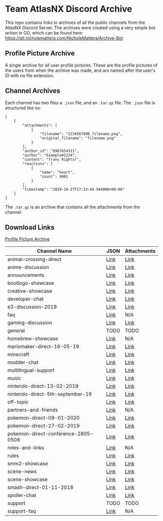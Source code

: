 # Team AtlasNX Discord Archive

This repo contains links to archives of all the public channels from the AtlasNX Discord Server. The archives were created using a very simple bot writen in GO, which can be found here: https://git.nicholemattera.com/NicholeMattera/Archive-Bot

## Profile Picture Archive

A single archive for all user profile pictures. These are the profile pictures of the users from when the archive was made, and are named after the user's ID with no file extension.

## Channel Archives

Each channel has two files a `.json` file, and an `.tar.gz` file. The `.json` file is structured like so:

```
[
    {
        "attachments": [
            {
                "filename": "1234567890_filename.png",
                "original_filename": "filename.png"
            }
        ],
        "author_id": "0987654321",
        "author": "Example#1234",
        "content": "Trans Rights!",
        "reactions": [
            {
                "name": "heart",
                "count": 9001
            }
        ],
        "timestamp": "2019-10-27T17:23:44.944000+00:00"
    }
]
```

The `.tar.gz` is an archive that contains all the attachments from the channel.

## Download Links

[Profile Picture Archive](https://atlasnx-discord-archive.s3.eu-north-1.amazonaws.com/PfPs.tar.gz)

| Channel Name                        | JSON                                                                                                                             | Attachments                                                                                                                       |
| ----------------------------------- | -------------------------------------------------------------------------------------------------------------------------------- | --------------------------------------------------------------------------------------------------------------------------------- |
| animal-crossing-direct              | [Link](https://atlasnx-discord-archive.s3.eu-north-1.amazonaws.com/Animal-Crossing-Direct/679575478268461092.json)               | [Link](https://atlasnx-discord-archive.s3.eu-north-1.amazonaws.com/Animal-Crossing-Direct/679575478268461092.tar.gz)              |
| anime-discussion                    | [Link](https://atlasnx-discord-archive.s3.eu-north-1.amazonaws.com/Anime-Discussion/607392838744932375.json)                     | [Link](https://atlasnx-discord-archive.s3.eu-north-1.amazonaws.com/Anime-Discussion/607392838744932375.tar.gz)                    |
| announcements                       | [Link](https://atlasnx-discord-archive.s3.eu-north-1.amazonaws.com/Announcements/477900835452485633.json)                        | [Link](https://atlasnx-discord-archive.s3.eu-north-1.amazonaws.com/Announcements/477900835452485633.tar.gz)                       |
| bootlogo-showcase                   | [Link](https://atlasnx-discord-archive.s3.eu-north-1.amazonaws.com/Bootlogo-Showcase/478290840373035038.json)                    | [Link](https://atlasnx-discord-archive.s3.eu-north-1.amazonaws.com/Bootlogo-Showcase/478290840373035038.tar.gz)                   |
| creative-showcase                   | [Link](https://atlasnx-discord-archive.s3.eu-north-1.amazonaws.com/Creative-Showcase/516377202103681024.json)                    | [Link](https://atlasnx-discord-archive.s3.eu-north-1.amazonaws.com/Creative-Showcase/516377202103681024.tar.gz)                   |
| developer-chat                      | [Link](https://atlasnx-discord-archive.s3.eu-north-1.amazonaws.com/Developer-Chat/478162551381819392.json)                       | [Link](https://atlasnx-discord-archive.s3.eu-north-1.amazonaws.com/Developer-Chat/478162551381819392.tar.gz)                      |
| e3-discussion-2019                  | [Link](https://atlasnx-discord-archive.s3.eu-north-1.amazonaws.com/E3-Discussion-2019/585873164647661575.json)                   | [Link](https://atlasnx-discord-archive.s3.eu-north-1.amazonaws.com/E3-Discussion-2019/585873164647661575.tar.gz)                  |
| faq                                 | [Link](https://atlasnx-discord-archive.s3.eu-north-1.amazonaws.com/FAQ/500341481962209301.json)                                  | N/A                                                                                                                               |
| gaming-discussion                   | [Link](https://atlasnx-discord-archive.s3.eu-north-1.amazonaws.com/Gaming-Discussion/607392934685311045.json)                    | [Link](https://atlasnx-discord-archive.s3.eu-north-1.amazonaws.com/Gaming-Discussion/607392934685311045.tar.gz)                   |
| general                             | TODO                                                                                                                             | TODO                                                                                                                              |
| homebrew-showcase                   | [Link](https://atlasnx-discord-archive.s3.eu-north-1.amazonaws.com/Homebrew-Showcase/478290514395791360.json)                    | N/A                                                                                                                               |
| mariomaker-direct-16-05-19          | [Link](https://atlasnx-discord-archive.s3.eu-north-1.amazonaws.com/Mario-Maker-Direct-16-05-19/577866416083042314.json)          | [Link](https://atlasnx-discord-archive.s3.eu-north-1.amazonaws.com/Mario-Maker-Direct-16-05-19/577866416083042314.tar.gz)         |
| minecraft                           | [Link](https://atlasnx-discord-archive.s3.eu-north-1.amazonaws.com/Minecraft/677279953943003136.json)                            | [Link](https://atlasnx-discord-archive.s3.eu-north-1.amazonaws.com/Minecraft/677279953943003136.tar.gz)                           |
| modder-chat                         | [Link](https://atlasnx-discord-archive.s3.eu-north-1.amazonaws.com/Modder-Chat/478162894148861957.json)                          | [Link](https://atlasnx-discord-archive.s3.eu-north-1.amazonaws.com/Modder-Chat/478162894148861957.tar.gz)                         |
| multilingual-support                | [Link](https://atlasnx-discord-archive.s3.eu-north-1.amazonaws.com/Multilingual-Support/579370987716345993.json)                 | [Link](https://atlasnx-discord-archive.s3.eu-north-1.amazonaws.com/Multilingual-Support/579370987716345993.tar.gz)                |
| music                               | [Link](https://atlasnx-discord-archive.s3.eu-north-1.amazonaws.com/Music/615239100638953478.json)                                | [Link](https://atlasnx-discord-archive.s3.eu-north-1.amazonaws.com/Music/615239100638953478.tar.gz)                               |
| nintendo-direct-13-02-2019          | [Link](https://atlasnx-discord-archive.s3.eu-north-1.amazonaws.com/Nintendo-Direct-13-02-2019/544994113347387413.json)           | [Link](https://atlasnx-discord-archive.s3.eu-north-1.amazonaws.com/Nintendo-Direct-13-02-2019/544994113347387413.tar.gz)          |
| nintendo-direct-5th-september-19    | [Link](https://atlasnx-discord-archive.s3.eu-north-1.amazonaws.com/Nintendo-Direct-5th-September-19/618488412667641866.json)     | [Link](https://atlasnx-discord-archive.s3.eu-north-1.amazonaws.com/Nintendo-Direct-5th-September-19/618488412667641866.tar.gz)    |
| off-topic                           | [Link](https://atlasnx-discord-archive.s3.eu-north-1.amazonaws.com/Off-Topic/477902545646256128.json)                            | [Link](https://atlasnx-discord-archive.s3.eu-north-1.amazonaws.com/Off-Topic/477902545646256128.tar.gz)                           |
| partners-and-friends                | [Link](https://atlasnx-discord-archive.s3.eu-north-1.amazonaws.com/Partners-and-Friends/584734897550262293.json)                 | N/A                                                                                                                               |
| pokemon-direct-09-01-2020           | [Link](https://atlasnx-discord-archive.s3.eu-north-1.amazonaws.com/Pokemon-Direct-09-01-2020/664828235661705229.json)            | [Link](https://atlasnx-discord-archive.s3.eu-north-1.amazonaws.com/Pokemon-Direct-09-01-2020/664828235661705229.tar.gz)           |
| pokemon-direct-27-02-2019           | [Link](https://atlasnx-discord-archive.s3.eu-north-1.amazonaws.com/Pokemon-Direct-27-02-2019/550314539019796481.json)            | [Link](https://atlasnx-discord-archive.s3.eu-north-1.amazonaws.com/Pokemon-Direct-27-02-2019/550314539019796481.tar.gz)           |
| pokemon-direct-conference-2805-0506 | [Link](https://atlasnx-discord-archive.s3.eu-north-1.amazonaws.com/Pokemon-Direct-Conference-2805-0506/582792985570443264.json ) | [Link](https://atlasnx-discord-archive.s3.eu-north-1.amazonaws.com/Pokemon-Direct-Conference-2805-0506/582792985570443264.tar.gz) |
| roles-and-links                     | [Link](https://atlasnx-discord-archive.s3.eu-north-1.amazonaws.com/Roles-and-Links/477900859666071555.json)                      | N/A                                                                                                                               |
| rules                               | [Link](https://atlasnx-discord-archive.s3.eu-north-1.amazonaws.com/Rules/709365203367624795.json)                                | [Link](https://atlasnx-discord-archive.s3.eu-north-1.amazonaws.com/Rules/709365203367624795.tar.gz)                               |
| smm2-showcase                       | [Link](https://atlasnx-discord-archive.s3.eu-north-1.amazonaws.com/SMM2-Showcase/594646703580119051.json)                        | [Link](https://atlasnx-discord-archive.s3.eu-north-1.amazonaws.com/SMM2-Showcase/594646703580119051.tar.gz)                       |
| scene-news                          | [Link](https://atlasnx-discord-archive.s3.eu-north-1.amazonaws.com/Scene-News/558766562216247316.json)                           | [Link](https://atlasnx-discord-archive.s3.eu-north-1.amazonaws.com/Scene-News/558766562216247316.tar.gz)                          |
| scene-showcase                      | [Link](https://atlasnx-discord-archive.s3.eu-north-1.amazonaws.com/Scene-Showcase/478288392485077002.json)                       | [Link](https://atlasnx-discord-archive.s3.eu-north-1.amazonaws.com/Scene-Showcase/478288392485077002.tar.gz)                      |
| smash-direct-01-11-2018             | [Link](https://atlasnx-discord-archive.s3.eu-north-1.amazonaws.com/Smash-Direct-01-11-2018/507523328421134336.json)              | [Link](https://atlasnx-discord-archive.s3.eu-north-1.amazonaws.com/Smash-Direct-01-11-2018/507523328421134336.tar.gz)             |
| spoiler-chat                        | [Link](https://atlasnx-discord-archive.s3.eu-north-1.amazonaws.com/Spoiler-Chat/605879654892437517.json)                         | [Link](https://atlasnx-discord-archive.s3.eu-north-1.amazonaws.com/Spoiler-Chat/605879654892437517.tar.gz)                        |
| support                             | TODO                                                                                                                             | TODO                                                                                                                              |
| support-faq                         | [Link](https://atlasnx-discord-archive.s3.eu-north-1.amazonaws.com/Support-FAQ/628596855470555167.json)                          | N/A                                                                                                                               |
